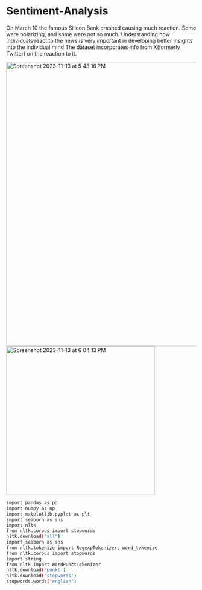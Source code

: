 # Sentiment-Analysis
On March 10 the famous Silicon Bank crashed causing much reaction. Some were polarizing, and some were not so much. Understanding how individuals react to the news is very important in developing better insights into the individual mind
The dataset incorporates info from X(formerly Twitter) on the reaction to it.

<img width="753" alt="Screenshot 2023-11-13 at 5 43 16 PM" src="https://github.com/FrancoRamirezz/Sentiment-Analysis/assets/96508706/8fbdb3ea-62a8-4dda-a84e-702a4c6fbfb3">





<img width="394" alt="Screenshot 2023-11-13 at 6 04 13 PM" src="https://github.com/FrancoRamirezz/Sentiment-Analysis/assets/96508706/a81797f8-00ae-46d8-bda7-a939113f1e45">


```bash
import pandas as pd
import numpy as np
import matplotlib.pyplot as plt
import seaborn as sns
import nltk 
from nltk.corpus import stopwords 
nltk.download("all")
import seaborn as sns
from nltk.tokenize import RegexpTokenizer, word_tokenize
from nltk.corpus import stopwords 
import string
from nltk import WordPunctTokenizer
nltk.download('punkt')
nltk.download('stopwords')
stopwords.words("english")
